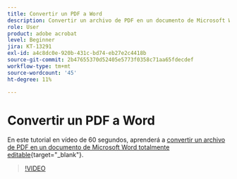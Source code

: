 ```yaml
---
title: Convertir un PDF a Word
description: Convertir un archivo de PDF en un documento de Microsoft Word totalmente editable
role: User
product: adobe acrobat
level: Beginner
jira: KT-13291
exl-id: a4c8dc0e-920b-431c-bd74-eb27e2c4418b
source-git-commit: 2b47655370d52405e5773f0358c71aa65fdecdef
workflow-type: tm+mt
source-wordcount: '45'
ht-degree: 11%

---
```


# Convertir un PDF a Word

En este tutorial en vídeo de 60 segundos, aprenderá a [convertir un archivo de PDF en un documento de Microsoft Word totalmente editable](https://www.adobe.com/es/acrobat/online/pdf-to-word.html){target="_blank"}.

>[!VIDEO](https://video.tv.adobe.com/v/3411376?quality=12&learn=on&hidetitle=true)
